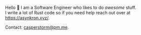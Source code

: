 Hello 👋 
I am a Software Engineer who likes to do *awesome* stuff.
<br>
I write a lot of Rust code so if you need help reach out over at https://asynkron.xyz/.

Contact: casperstorm@pm.me.
